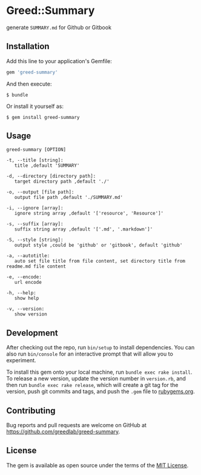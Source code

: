 # Greed::Summary

generate `SUMMARY.md` for Github or Gitbook

## Installation

Add this line to your application's Gemfile:

```ruby
gem 'greed-summary'
```

And then execute:

    $ bundle

Or install it yourself as:

    $ gem install greed-summary

## Usage

```
greed-summary [OPTION]

-t, --title [string]:
   title ,default 'SUMMARY'

-d, --directory [directory path]:
   target directory path ,default './'

-o, --output [file path]:
   output file path ,default './SUMMARY.md'

-i, --ignore [array]:
   ignore string array ,default '['resource', 'Resource']'

-s, --suffix [array]:
   suffix string array ,default '['.md', '.markdown']'

-S, --style [string]:
   output style ,could be 'github' or 'gitbook', default 'github'

-a, --autotitle:
   auto set file title from file content, set directory title from readme.md file content

-e, --encode:
   url encode

-h, --help:
   show help

-v, --version:
   show version
```

## Development

After checking out the repo, run `bin/setup` to install dependencies. You can also run `bin/console` for an interactive prompt that will allow you to experiment.

To install this gem onto your local machine, run `bundle exec rake install`. To release a new version, update the version number in `version.rb`, and then run `bundle exec rake release`, which will create a git tag for the version, push git commits and tags, and push the `.gem` file to [rubygems.org](https://rubygems.org).

## Contributing

Bug reports and pull requests are welcome on GitHub at https://github.com/greedlab/greed-summary.


## License

The gem is available as open source under the terms of the [MIT License](http://opensource.org/licenses/MIT).

